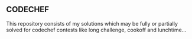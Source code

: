 ## CODECHEF
This repository consists of my solutions which may be fully or partially solved for codechef contests like long challenge, cookoff and lunchtime...
